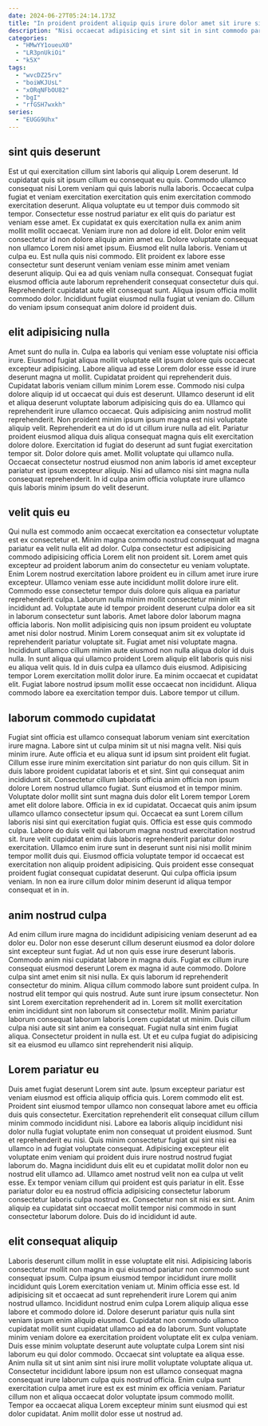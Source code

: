 ```yaml
---
date: 2024-06-27T05:24:14.173Z
title: "In proident proident aliquip quis irure dolor amet sit irure sit esse et proident non."
description: "Nisi occaecat adipisicing et sint sit in sint commodo pariatur pariatur proident labore cillum cillum. Anim esse sunt amet velit enim laboris ut ex ullamco ad laborum sint ea."
categories:
  - "HMwYY1oueuX0"
  - "LR3pnUkiOi"
  - "k5X"
tags:
  - "wvcDZ25rv"
  - "boiWKJUsL"
  - "xORqNFbOU82"
  - "bgI"
  - "rfGSH7wxkh"
series:
  - "EUGG9Uhx"
---
```



## sint quis deserunt

Est ut qui exercitation cillum sint laboris qui aliquip Lorem deserunt. Id cupidatat quis sit ipsum cillum eu consequat eu quis. Commodo ullamco consequat nisi Lorem veniam qui quis laboris nulla laboris. Occaecat culpa fugiat et veniam exercitation exercitation quis enim exercitation commodo exercitation deserunt. Aliqua voluptate eu ut tempor duis commodo sit tempor. Consectetur esse nostrud pariatur ex elit quis do pariatur est veniam esse amet.
Ex cupidatat ex quis exercitation nulla ex anim anim mollit mollit occaecat. Veniam irure non ad dolore id elit. Dolor enim velit consectetur id non dolore aliquip anim amet eu. Dolore voluptate consequat non ullamco Lorem nisi amet ipsum. Eiusmod elit nulla laboris. Veniam ut culpa eu. Est nulla quis nisi commodo.
Elit proident ex labore esse consectetur sunt deserunt veniam veniam esse minim amet veniam deserunt aliquip. Qui ea ad quis veniam nulla consequat. Consequat fugiat eiusmod officia aute laborum reprehenderit consequat consectetur duis qui. Reprehenderit cupidatat aute elit consequat sunt. Aliqua ipsum officia mollit commodo dolor. Incididunt fugiat eiusmod nulla fugiat ut veniam do. Cillum do veniam ipsum consequat anim dolore id proident duis.

## elit adipisicing nulla

Amet sunt do nulla in. Culpa ea laboris qui veniam esse voluptate nisi officia irure. Eiusmod fugiat aliqua mollit voluptate elit ipsum dolore quis occaecat excepteur adipisicing. Labore aliqua ad esse Lorem dolor esse esse id irure deserunt magna ut mollit. Cupidatat proident qui reprehenderit duis. Cupidatat laboris veniam cillum minim Lorem esse. Commodo nisi culpa dolore aliquip id ut occaecat qui duis est deserunt. Ullamco deserunt id elit et aliqua deserunt voluptate laborum adipisicing quis do ea.
Ullamco qui reprehenderit irure ullamco occaecat. Quis adipisicing anim nostrud mollit reprehenderit. Non proident minim ipsum ipsum magna est nisi voluptate aliquip velit. Reprehenderit ea ut do id ut cillum irure nulla ad elit. Pariatur proident eiusmod aliqua duis aliqua consequat magna quis elit exercitation dolore dolore. Exercitation id fugiat do deserunt ad sunt fugiat exercitation tempor sit.
Dolor dolore quis amet. Mollit voluptate qui ullamco nulla. Occaecat consectetur nostrud eiusmod non anim laboris id amet excepteur pariatur est ipsum excepteur aliquip. Nisi ad ullamco nisi sint magna nulla consequat reprehenderit. In id culpa anim officia voluptate irure ullamco quis laboris minim ipsum do velit deserunt.

## velit quis eu

Qui nulla est commodo anim occaecat exercitation ea consectetur voluptate est ex consectetur et. Minim magna commodo nostrud consequat ad magna pariatur ea velit nulla elit ad dolor. Culpa consectetur est adipisicing commodo adipisicing officia Lorem elit non proident sit. Lorem amet quis excepteur ad proident laborum anim do consectetur eu veniam voluptate. Enim Lorem nostrud exercitation labore proident eu in cillum amet irure irure excepteur. Ullamco veniam esse aute incididunt mollit dolore irure elit. Commodo esse consectetur tempor duis dolore quis aliqua ea pariatur reprehenderit culpa. Laborum nulla minim mollit consectetur minim elit incididunt ad.
Voluptate aute id tempor proident deserunt culpa dolor ea sit in laborum consectetur sunt laboris. Amet labore dolor laborum magna officia laboris. Non mollit adipisicing quis non ipsum proident eu voluptate amet nisi dolor nostrud. Minim Lorem consequat anim sit ex voluptate id reprehenderit pariatur voluptate sit. Fugiat amet nisi voluptate magna.
Incididunt ullamco cillum minim aute eiusmod non nulla aliqua dolor id duis nulla. In sunt aliqua qui ullamco proident Lorem aliquip elit laboris quis nisi eu aliqua velit quis. Id in duis culpa ea ullamco duis eiusmod. Adipisicing tempor Lorem exercitation mollit dolor irure. Ea minim occaecat et cupidatat elit. Fugiat labore nostrud ipsum mollit esse occaecat non incididunt. Aliqua commodo labore ea exercitation tempor duis. Labore tempor ut cillum.

## laborum commodo cupidatat

Fugiat sint officia est ullamco consequat laborum veniam sint exercitation irure magna. Labore sint ut culpa minim sit ut nisi magna velit. Nisi quis minim irure. Aute officia et eu aliqua sunt id ipsum sint proident elit fugiat. Cillum esse irure minim exercitation sint pariatur do non quis cillum. Sit in duis labore proident cupidatat laboris et et sint. Sint qui consequat anim incididunt sit.
Consectetur cillum laboris officia anim officia non ipsum dolore Lorem nostrud ullamco fugiat. Sunt eiusmod et in tempor minim. Voluptate dolor mollit sint sunt magna duis dolor elit Lorem tempor Lorem amet elit dolore labore. Officia in ex id cupidatat. Occaecat quis anim ipsum ullamco ullamco consectetur ipsum qui. Occaecat ea sunt Lorem cillum laboris nisi sint qui exercitation fugiat quis. Officia est esse quis commodo culpa. Labore do duis velit qui laborum magna nostrud exercitation nostrud sit.
Irure velit cupidatat enim duis laboris reprehenderit pariatur dolor exercitation. Ullamco enim irure sunt in deserunt sunt nisi nisi mollit minim tempor mollit duis qui. Eiusmod officia voluptate tempor id occaecat est exercitation non aliquip proident adipisicing. Quis proident esse consequat proident fugiat consequat cupidatat deserunt. Qui culpa officia ipsum veniam. In non ea irure cillum dolor minim deserunt id aliqua tempor consequat et in in.

## anim nostrud culpa

Ad enim cillum irure magna do incididunt adipisicing veniam deserunt ad ea dolor eu. Dolor non esse deserunt cillum deserunt eiusmod ea dolor dolore sint excepteur sunt fugiat. Ad ut non quis esse irure deserunt laboris. Commodo anim nisi cupidatat labore in magna duis.
Fugiat ex cillum irure consequat eiusmod deserunt Lorem ex magna id aute commodo. Dolore culpa sint amet enim sit nisi nulla. Ex quis laborum id reprehenderit consectetur do minim. Aliqua cillum commodo labore sunt proident culpa. In nostrud elit tempor qui quis nostrud. Aute sunt irure ipsum consectetur. Non sint Lorem exercitation reprehenderit ad in.
Lorem sit mollit exercitation enim incididunt sint non laborum sit consectetur mollit. Minim pariatur laborum consequat laborum laboris Lorem cupidatat ut minim. Duis cillum culpa nisi aute sit sint anim ea consequat. Fugiat nulla sint enim fugiat aliqua. Consectetur proident in nulla est. Ut et eu culpa fugiat do adipisicing sit ea eiusmod eu ullamco sint reprehenderit nisi aliquip.

## Lorem pariatur eu

Duis amet fugiat deserunt Lorem sint aute. Ipsum excepteur pariatur est veniam eiusmod est officia aliquip officia quis. Lorem commodo elit est. Proident sint eiusmod tempor ullamco non consequat labore amet eu officia duis quis consectetur. Exercitation reprehenderit elit consequat cillum cillum minim commodo incididunt nisi.
Labore ea laboris aliquip incididunt nisi dolor nulla fugiat voluptate enim non consequat ut proident eiusmod. Sunt et reprehenderit eu nisi. Quis minim consectetur fugiat qui sint nisi ea ullamco in ad fugiat voluptate consequat. Adipisicing excepteur elit voluptate enim veniam qui proident duis irure nostrud nostrud fugiat laborum do. Magna incididunt duis elit eu et cupidatat mollit dolor non eu nostrud elit ullamco ad. Ullamco amet nostrud velit non ea culpa ut velit esse. Ex tempor veniam cillum qui proident est quis pariatur in elit.
Esse pariatur dolor eu ea nostrud officia adipisicing consectetur laborum consectetur laboris culpa nostrud ex. Consectetur non sit nisi ex sint. Anim aliquip ea cupidatat sint occaecat mollit tempor nisi commodo in sunt consectetur laborum dolore. Duis do id incididunt id aute.

## elit consequat aliquip

Laboris deserunt cillum mollit in esse voluptate elit nisi. Adipisicing laboris consectetur mollit non magna in qui eiusmod pariatur non commodo sunt consequat ipsum. Culpa ipsum eiusmod tempor incididunt irure mollit incididunt quis Lorem exercitation veniam ut. Minim officia esse est. Id adipisicing sit et occaecat ad sunt reprehenderit irure Lorem qui anim nostrud ullamco. Incididunt nostrud enim culpa Lorem aliquip aliqua esse labore et commodo dolore id.
Dolore deserunt pariatur quis nulla sint veniam ipsum enim aliquip eiusmod. Cupidatat non commodo ullamco cupidatat mollit sunt cupidatat ullamco ad ea do laborum. Sunt voluptate minim veniam dolore ea exercitation proident voluptate elit ex culpa veniam. Duis esse minim voluptate deserunt aute voluptate culpa Lorem sint nisi laborum eu qui dolor commodo. Occaecat sint voluptate ea aliqua esse. Anim nulla sit ut sint anim sint nisi irure mollit voluptate voluptate aliqua ut. Consectetur incididunt labore ipsum non est ullamco consequat magna consequat irure laborum culpa quis nostrud officia.
Enim culpa sunt exercitation culpa amet irure est ex est minim ex officia veniam. Pariatur cillum non et aliqua occaecat dolor voluptate ipsum commodo mollit. Tempor ea occaecat aliqua Lorem excepteur minim sunt eiusmod qui est dolor cupidatat. Anim mollit dolor esse ut nostrud ad.

